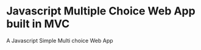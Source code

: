 Javascript Multiple Choice Web App built in MVC
=================

A Javascript Simple Multi choice Web App
